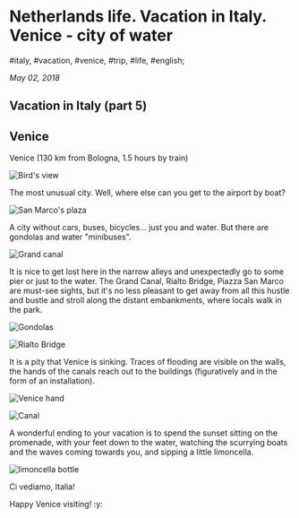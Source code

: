 # Netherlands life. Vacation in Italy. Venice - city of water

#italy, #vacation, #venice, #trip, #life, #english;

_May 02, 2018_

## Vacation in Italy (part 5)

## Venice

Venice (130 km from Bologna, 1.5 hours by train)

![Bird's view](/images/netherlands-life-vacation-in-italy-venice-city-of-water/1.jpeg "Bird's view")

The most unusual city. Well, where else can you get to the airport by boat?

![San Marco's plaza](/images/netherlands-life-vacation-in-italy-venice-city-of-water/2.jpeg "San Marco's plaza")

A city without cars, buses, bicycles... just you and water. But there are gondolas and water "minibuses". 

![Grand canal](/images/netherlands-life-vacation-in-italy-venice-city-of-water/4.jpeg "Grand canal")

It is nice to get lost here in the narrow alleys and unexpectedly go to some pier or just to the water.
The Grand Canal, Rialto Bridge, Piazza San Marco are must-see sights, but it's no less pleasant to get away from all this hustle and bustle and stroll along the distant embankments, where locals walk in the park.

![Gondolas](/images/netherlands-life-vacation-in-italy-venice-city-of-water/5.jpeg "Gondolas")

![Rialto Bridge](/images/netherlands-life-vacation-in-italy-venice-city-of-water/6.jpeg "Rialto Bridge")

It is a pity that Venice is sinking. Traces of flooding are visible on the walls, the hands of the canals reach out to the buildings (figuratively and in the form of an installation). 

![Venice hand](/images/netherlands-life-vacation-in-italy-venice-city-of-water/3.jpeg "Venice hand")

![Canal](/images/netherlands-life-vacation-in-italy-venice-city-of-water/7.jpeg "Canal")

A wonderful ending to your vacation is to spend the sunset sitting on the promenade, with your feet down to the water, watching the scurrying boats and the waves coming towards you, and sipping a little limoncella.

![limoncella bottle](/images/netherlands-life-vacation-in-italy-venice-city-of-water/8.jpeg "limoncella bottle")

Ci vediamo, Italia!

Happy Venice visiting! :y:
